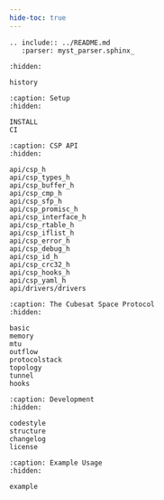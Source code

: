 ```yaml
---
hide-toc: true
---
```


```{eval-rst}
.. include:: ../README.md
   :parser: myst_parser.sphinx_
```

```{toctree}
:hidden:

history
```

```{toctree}
:caption: Setup
:hidden:

INSTALL
CI
```

```{toctree}
:caption: CSP API
:hidden:

api/csp_h
api/csp_types_h
api/csp_buffer_h
api/csp_cmp_h
api/csp_sfp_h
api/csp_promisc_h
api/csp_interface_h
api/csp_rtable_h
api/csp_iflist_h
api/csp_error_h
api/csp_debug_h
api/csp_id_h
api/csp_crc32_h
api/csp_hooks_h
api/csp_yaml_h
api/drivers/drivers
```

```{toctree}
:caption: The Cubesat Space Protocol
:hidden:

basic
memory
mtu
outflow
protocolstack
topology
tunnel
hooks
```

```{toctree}
:caption: Development
:hidden:

codestyle
structure
changelog
license
```

```{toctree}
:caption: Example Usage
:hidden:

example
```
